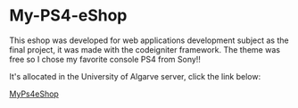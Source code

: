# My-PS4-eShop
This eshop was developed for web applications development subject as the final project, it was made with the codeigniter framework. The theme was free so I chose my favorite console PS4 from Sony!!

It's allocated in the University of Algarve server, click the link below:

[MyPs4eShop](https://all.deei.fct.ualg.pt/~a41674/LAB12/index.php/eshop)

      
